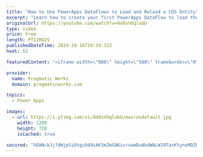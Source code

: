 ```yaml
---
title: "How to Use PowerApps DataFlows to Load and Reload a CDS Entity"
excerpt: "Learn how to create your first PowerApps DataFlow to load the Common Data Services (CDS) entity.   We love building apps and training companies! http://www.pragmaticworks.com"
originalUrl: https://youtube.com/watch?v=8d8xVOqlxbU
type: video
price: Free
length: PT11M42S
publishedDateTime: 2019-10-16T19:19:32Z
heat: 52

featuredContent: "<iframe width=\"800\" height=\"500\" frameborder=\"0\" src=\"https://www.youtube.com/embed/8d8xVOqlxbU\" allow=\"accelerometer; autoplay; encrypted-media; gyroscope; picture-in-picture\" allowfullscreen></iframe>"

provider:
  name: Progmatic Works
  domain: pragmaticworks.com

topics:
  - Power Apps

images:
  - url: https://i.ytimg.com/vi/8d8xVOqlxbU/maxresdefault.jpg
    width: 1280
    height: 720
    isCached: true

secured: "hEWNckJj7dWjpSiOtgu949iAK3mZmSB6ixrvwmDuAkdWbLWJ9Ta+KYyneMDZRTchEVCk2L4i1XZAu0xJDTAYMtecEVYP9riyixHQpV9igf+oJTMK9Yv7ZalXlYuORSLaQCQBmtxTl2X+0ixKb2psBQ00OXbXc2vTIBGr17MSviCdj67JA2TqwkAZfqJc4zoMJX+in2Id11rW7PiIqQcTEI9yB4OczeMO7ZNu1Z6rlw/JPOHLNrGZJDdbndDKQ/mzgPeMZ2+XW5D8b0BnP76b1ooi9wC8XCq4Kd97AvUREyVgd9VB5NuE203RxeiyynNZ3ZoOt43wR9R3L1Bv1I3shhLfdrjwmQOZ/l+tPK+FQqWYi88nPfQuofWPmyE7IDvCt4bvmwSVjshjgaU/0dUmLv0ZOSp+XfgeYrolAYzpThY=;DkfT0NEkh1fazjP/nB/d+g=="
---
```


